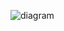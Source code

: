 ![diagram](https://user-images.githubusercontent.com/101301437/178034386-12f64e71-4560-49a7-a4e8-2f1f7b4da985.png)

